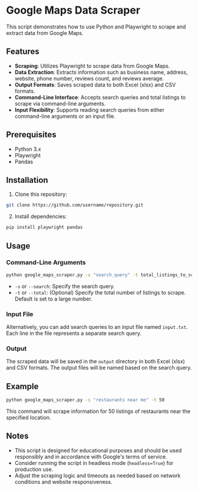 # Google Maps Data Scraper

This script demonstrates how to use Python and Playwright to scrape and extract data from Google Maps.

## Features

- **Scraping**: Utilizes Playwright to scrape data from Google Maps.
- **Data Extraction**: Extracts information such as business name, address, website, phone number, reviews count, and reviews average.
- **Output Formats**: Saves scraped data to both Excel (xlsx) and CSV formats.
- **Command-Line Interface**: Accepts search queries and total listings to scrape via command-line arguments.
- **Input Flexibility**: Supports reading search queries from either command-line arguments or an input file.

## Prerequisites

- Python 3.x
- Playwright
- Pandas

## Installation

1. Clone this repository:

```bash
git clone https://github.com/username/repository.git
```

2. Install dependencies:

```bash
pip install playwright pandas
```

## Usage

### Command-Line Arguments

```bash
python google_maps_scraper.py -s "search_query" -t total_listings_to_scrape
```

- `-s` or `--search`: Specify the search query.
- `-t` or `--total`: (Optional) Specify the total number of listings to scrape. Default is set to a large number.

### Input File

Alternatively, you can add search queries to an input file named `input.txt`. Each line in the file represents a separate search query.

### Output

The scraped data will be saved in the `output` directory in both Excel (xlsx) and CSV formats. The output files will be named based on the search query.

## Example

```bash
python google_maps_scraper.py -s "restaurants near me" -t 50
```

This command will scrape information for 50 listings of restaurants near the specified location.

## Notes

- This script is designed for educational purposes and should be used responsibly and in accordance with Google's terms of service.
- Consider running the script in headless mode (`headless=True`) for production use.
- Adjust the scraping logic and timeouts as needed based on network conditions and website responsiveness.

